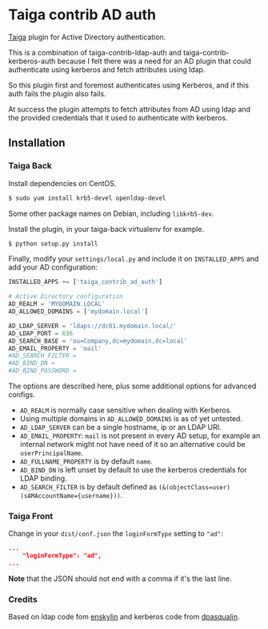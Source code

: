 Taiga contrib AD auth
=======================

[Taiga](https://github.com/taigaio/) plugin for Active Directory authentication.

This is a combination of taiga-contrib-ldap-auth and taiga-contrib-kerberos-auth because I felt there was a need for an AD plugin that could authenticate using kerberos and fetch attributes using ldap.

So this plugin first and foremost authenticates using Kerberos, and if this auth fails the plugin also fails. 

At success the plugin attempts to fetch attributes from AD using ldap and the provided credentials that it used to authenticate with kerberos.

Installation
------------

### Taiga Back

Install dependencies on CentOS.

```bash
$ sudo yum install krb5-devel openldap-devel
```

Some other package names on Debian, including `libkrb5-dev`.

Install the plugin, in your taiga-back virtualenv for example.

```bash
$ python setup.py install
```

Finally, modify your `settings/local.py` and include it on `INSTALLED_APPS` and add your AD configuration:

```python
INSTALLED_APPS += ['taiga_contrib_ad_auth']

# Active Directory configuration
AD_REALM = 'MYDOMAIN.LOCAL'
AD_ALLOWED_DOMAINS = ['mydomain.local']

AD_LDAP_SERVER = 'ldaps://dc01.mydomain.local/'
AD_LDAP_PORT = 636
AD_SEARCH_BASE = 'ou=Company,dc=mydomain,dc=local'
AD_EMAIL_PROPERTY = 'mail'
#AD_SEARCH_FILTER = 
#AD_BIND_DN =
#AD_BIND_PASSWORD =
```

The options are described here, plus some additional options for advanced configs.

* `AD_REALM` is normally case sensitive when dealing with Kerberos.
* Using multiple domains in `AD_ALLOWED_DOMAINS` is as of yet untested.
* `AD_LDAP_SERVER` can be a single hostname, ip or an LDAP URI.
* `AD_EMAIL_PROPERTY`: `mail` is not present in every AD setup, for example an internal network might not have need of it so an alternative could be `userPrincipalName`.
* `AD_FULLNAME_PROPERTY` is by default `name`.
* `AD_BIND_DN` is left unset by default to use the kerberos credentials for LDAP binding. 
* `AD_SEARCH_FILTER` is by default defined as `(&(objectClass=user)(sAMAccountName={username}))`.


### Taiga Front

Change in your `dist/conf.json` the `loginFormType` setting to `"ad"`:

```json
...
    "loginFormType": "ad",
...
```

**Note** that the JSON should not end with a comma if it's the last line.

### Credits

Based on ldap code fom [enskylin](https://github.com/ensky/taiga-contrib-ldap-auth) and kerberos code from [dpasqualin](https://github.com/dpasqualin/taiga-contrib-kerberos-auth).
